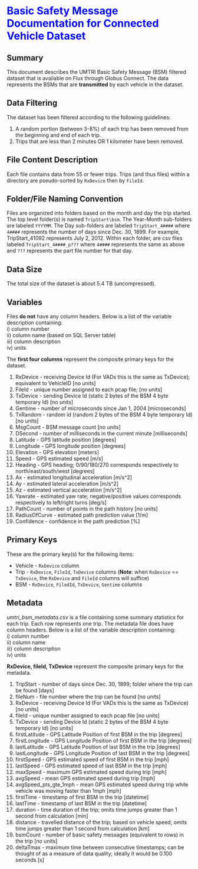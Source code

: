 # <font color='blue'>Basic Safety Message Documentation for Connected Vehicle Dataset</font>

## Summary
This document describes the UMTRI Basic Safety Message (BSM) filtered dataset that is available on Flux through Globus Connect. The data represents the BSMs that are **transmitted** by each vehicle in the dataset.

## Data Filtering
The dataset has been filtered according to the following guidelines:  
1. A random portion (between 3-8%) of each trip has been removed from the beginning and end of each trip.  
2. Trips that are less than 2 minutes OR 1 kilometer have been removed.

## File Content Description
Each file contains data from 55 or fewer trips. Trips (and thus files) within a directory are pseudo-sorted by `RxDevice` then by `FileId`.

## Folder/File Naming Convention
Files are organized into folders based on the month and day the trip started. The top level folder(s) is named `TripStart\bsm`. The Year-Month sub-folders are labeled `YYYYMM`. The Day sub-folders are labeled `TripStart_4####` where `4####` represents the number of days since Dec. 30, 1899. For example, TripStart_41092 represents July 2, 2012. Within each folder, are csv files labeled `TripStart_4####_p???` where `4####` represents the same as above and `???` represents the part file number for that day. 

## Data Size
The total size of the dataset is about 5.4 TB (uncompressed).

## Variables
Files **do not** have any column headers. Below is a list of the variable description containing:  
i) column number  
ii) column name (based on SQL Server table)  
iii) column description  
iv) units  

The **first four columns** represent the composite primary keys for the dataset.  
1.  RxDevice - receiving Device Id (For VADs this is the same as TxDevice); equivalent to VehicleID [no units]  
2.  FileId - unique number assigned to each pcap file; [no units]  
3.  TxDevice - sending Device Id (static 2 bytes of the BSM 4 byte temporary Id) [no units]  
4.  Gentime - number of microseconds since Jan 1, 2004 [microseconds]  
5.  TxRandom - random id  (random 2 bytes of the BSM 4 byte temporary Id) [no units]  
6.  MsgCount - BSM message count [no units]  
7.  DSecond - number of milliseconds in the current minute [milliseconds]  
8.  Latitude - GPS latitude position [degrees]  
9.  Longitude - GPS longitude position [degrees]  
10. Elevation - GPS elevation [meters]  
11. Speed - GPS estimated speed [m/s]  
12. Heading - GPS heading; 0/90/180/270 corresponds respectively to north/east/south/west [degrees]  
13. Ax - estimated longitudinal acceleration [m/s^2]  
14. Ay - estimated lateral acceleration [m/s^2]  
15. Az - estimated vertical acceleration [m/s^2]  
16. Yawrate - estimated yaw rate; negative/positive values corresponds respectively to left/right turns [deg/s]  
17. PathCount - number of points in the path history [no units]  
18. RadiusOfCurve - estimated path prediction value [1/m]  
19. Confidence - confidence in the path prediction [%]  

## Primary Keys
These are the primary key(s) for the following items:
- Vehicle - `RxDevice` column
- Trip - `RxDevice`, `FileId`, `TxDevice` columns (**Note**: when `RxDevice` == `TxDevice`, the `RxDevice` and `FileId` columns will suffice)
- BSM - `RxDevice`, `FiledId`, `TxDevice`, `Gentime` columns

## Metadata
_umtri_bsm_metadata.csv_ is a file containing some summary statistics for each trip. Each row represents one trip.
The metadata file does have column headers. Below is a list of the variable description containing:  
i) column number  
ii) column name  
iii) column description  
iv) units

**RxDevice, fileId, TxDevice** represent the composite primary keys for the metadata.  
1.  TripStart - number of days since Dec. 30, 1899; folder where the trip can be found  [days]  
2.  fileNum - file number where the trip can be found [no units]  
3.  RxDevice - receiving Device Id (For VADs this is the same as TxDevice) [no units]  
4.  fileId - unique number assigned to each pcap file [no units]  
5.  TxDevice - sending Device Id (static 2 bytes of the BSM 4 byte temporary Id) [no units]  
6.  firstLatitude - GPS Latitude Position of first BSM in the trip [degrees]  
7.  firstLongitude - GPS Longitude Position of first BSM in the trip [degrees]  
8.  lastLatitude - GPS Latitude Position of last BSM in the trip [degrees]  
9.  lastLongitude - GPS Longitude Position of last BSM in the trip [degrees]  
10. firstSpeed - GPS estimated speed of first BSM in the trip [mph]  
11. lastSpeed - GPS estimated speed of last BSM in the trip [mph]  
12. maxSpeed - maximum GPS estimated speed during trip [mph]  
13. avgSpeed - mean GPS estimated speed during trip [mph]  
14. avgSpeed_pts_gte_1mph - mean GPS estimated speed during trip while vehicle was moving faster than 1mph [mph]  
15. firstTime - timestamp of first BSM in the trip [datetime]  
16. lastTime - timestamp of last BSM in the trip [datetime]  
17. duration - time duration of the trip; omits time jumps greater than 1 second from calculation [min]  
18. distance - travelled distance of the trip; based on vehicle speed; omits time jumps greater than 1 second from calculation [km]  
19. bsmCount - number of basic safety messages (equivalent to rows) in the trip [no units]  
20. deltaTmax - maximum time between consecutive timestamps; can be thought of as a measure of data quality; ideally it would be 0.100 seconds [s]  
